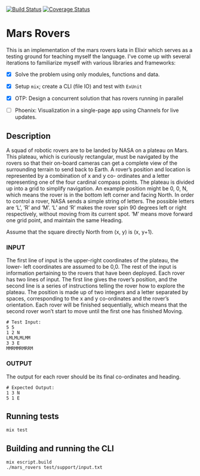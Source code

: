 [![Build Status](https://travis-ci.org/edennis/mars_rovers.svg?branch=master)](https://travis-ci.org/edennis/mars_rovers)
[![Coverage Status](https://coveralls.io/repos/github/edennis/mars_rovers/badge.svg?branch=master)](https://coveralls.io/github/edennis/mars_rovers?branch=master)


# Mars Rovers

This is an implementation of the mars rovers kata in Elixir which
serves as a testing ground for teaching myself the language. I've
come up with several iterations to familiarize myself with various
libraries and frameworks:

- [x] Solve the problem using only modules, functions and data.
- [x] Setup `mix`; create a CLI (file IO) and test with `ExUnit`
- [x] OTP: Design a concurrent solution that has rovers running in parallel
- [ ] Phoenix: Visualization in a single-page app using Channels for live updates.


## Description

A squad of robotic rovers are to be landed by NASA on a plateau on
Mars. This plateau, which is curiously rectangular, must be navigated
by the rovers so that their on-board cameras can get a complete
view of the surrounding terrain to send back to Earth.
A rover’s position and location is represented by a combination of x
and y co- ordinates and a letter representing one of the four cardinal
compass points. The plateau is divided up into a grid to simplify
navigation. An example position might be 0, 0, N, which means the
rover is in the bottom left corner and facing North.
In order to control a rover, NASA sends a simple string of letters. The
possible letters are ‘L’, ‘R’ and ‘M’. ‘L’ and ‘R’ makes the rover spin
90 degrees left or right respectively, without moving from its current
spot. ‘M’ means move forward one grid point, and maintain the same
Heading.

Assume that the square directly North from (x, y) is (x, y+1).

### INPUT
The first line of input is the upper-right coordinates of the plateau, the
lower- left coordinates are assumed to be 0,0.
The rest of the input is information pertaining to the rovers that have
been deployed. Each rover has two lines of input. The first line gives
the rover’s position, and the second line is a series of instructions
telling the rover how to explore the plateau.
The position is made up of two integers and a letter separated by
spaces, corresponding to the x and y co-ordinates and the rover’s
orientation.
Each rover will be finished sequentially, which means that the
second rover won’t start to move until the first one has finished
Moving.

```
# Test Input:
5 5
1 2 N
LMLMLMLMM
3 3 E
MMRMMRMRRM
```

### OUTPUT
The output for each rover should be its final co-ordinates and
heading.
```
# Expected Output:
1 3 N
5 1 E
```

## Running tests
```
mix test
```

## Building and running the CLI
```
mix escript.build
./mars_rovers test/support/input.txt
```

